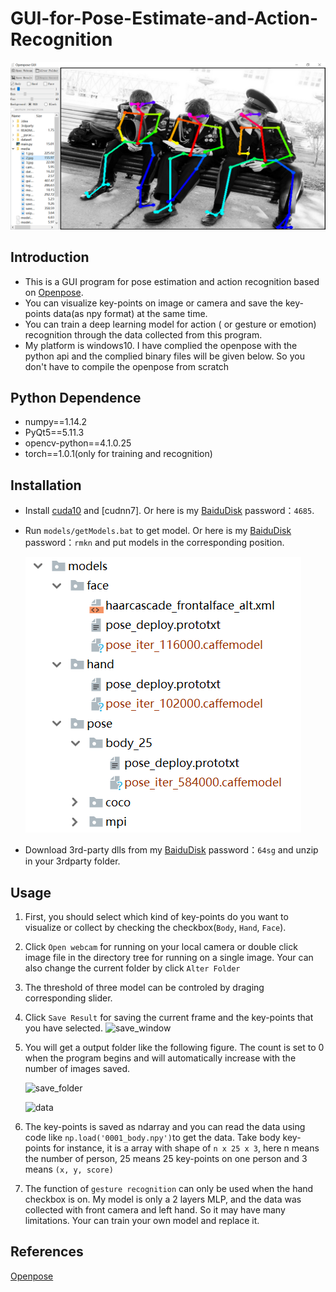 # GUI-for-Pose-Estimate-and-Action-Recognition
![avatar](media/gui.png)

## Introduction

* This is a GUI program for pose estimation and action recognition based on [Openpose](https://github.com/CMU-Perceptual-Computing-Lab/openpose).
* You can visualize key-points on image or camera and save the key-points data(as npy format) at the same time.
* You can train a deep learning model for action ( or gesture or emotion) recognition through the data collected from this program.
* My platform is windows10. I have complied the openpose with the python api and the complied binary files will be given below. So you don't have to compile the openpose from scratch

## Python Dependence
* numpy==1.14.2
* PyQt5==5.11.3
* opencv-python==4.1.0.25
* torch==1.0.1(only for training and recognition)

## Installation
- Install [cuda10](https://developer.nvidia.com/cuda-downloads) and [cudnn7]. Or here is my [BaiduDisk](https://pan.baidu.com/s/1EcVfsA7R4dIkj8kJqc9K9g)  password：`4685`.

- Run `models/getModels.bat` to get model. Or here is my [BaiduDisk](https://pan.baidu.com/s/14SV-v8CXRPMVoMvPoB2Haw)  password：`rmkn` and put models in the corresponding position.

    ![](media\model_folder.png)

- Download 3rd-party dlls from my [BaiduDisk](https://pan.baidu.com/s/1Cco38Py2G70s559qDt_g6g) password：`64sg` and unzip in your 3rdparty folder.

## Usage

1.  First, you should select which kind of key-points do you want to visualize or collect by checking the checkbox(`Body`, `Hand`, `Face`).

2. Click `Open webcam` for running on your local camera or double click image file in the directory tree for running on a single image. Your can also change the current folder by click `Alter Folder`

3. The threshold of three model can be controled by draging corresponding slider.

4. Click `Save Result` for saving the current frame and the key-points that you have selected. ![save_window](C:\Users\Administrator\Downloads\openpose-python\media\save_window.png)

5. You will get a output folder like the following figure. The count is set to 0 when the program begins and will automatically increase with the number of images saved.

   ![save_folder](C:\Users\Administrator\Downloads\openpose-python\media\save_folder.png)

   ![data](C:\Users\Administrator\Downloads\openpose-python\media\data.png)

6. The key-points is saved as ndarray and you can read the data using code like `np.load('0001_body.npy')`to get the data. Take body key-points for instance, it is a array with shape of `n x 25 x 3​`, here n means the number of person, 25 means 25 key-points on one person and 3 means `(x, y, score)`
7. The function of `gesture recognition` can only be used when the hand checkbox is on. My model is only a 2 layers MLP, and the data was collected with front camera and left hand. So it may have many limitations. Your can train your own model and replace it.

## References
[Openpose](https://github.com/CMU-Perceptual-Computing-Lab/openpose)
